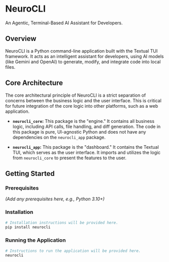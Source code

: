# NeuroCLI
An Agentic, Terminal-Based AI Assistant for Developers.

## Overview
NeuroCLI is a Python command-line application built with the Textual TUI framework. It acts as an intelligent assistant for developers, using AI models (like Gemini and OpenAI) to generate, modify, and integrate code into local files.

## Core Architecture
The core architectural principle of NeuroCLI is a strict separation of concerns between the business logic and the user interface. This is critical for future integration of the core logic into other platforms, such as a web application.

- **`neurocli_core`:** This package is the "engine." It contains all business logic, including API calls, file handling, and diff generation. The code in this package is pure, UI-agnostic Python and does not have any dependencies on the `neurocli_app` package.

- **`neurocli_app`:** This package is the "dashboard." It contains the Textual TUI, which serves as the user interface. It imports and utilizes the logic from `neurocli_core` to present the features to the user.

## Getting Started

### Prerequisites
*(Add any prerequisites here, e.g., Python 3.10+)*

### Installation
```bash
# Installation instructions will be provided here.
pip install neurocli
```

### Running the Application
```bash
# Instructions to run the application will be provided here.
neurocli
```